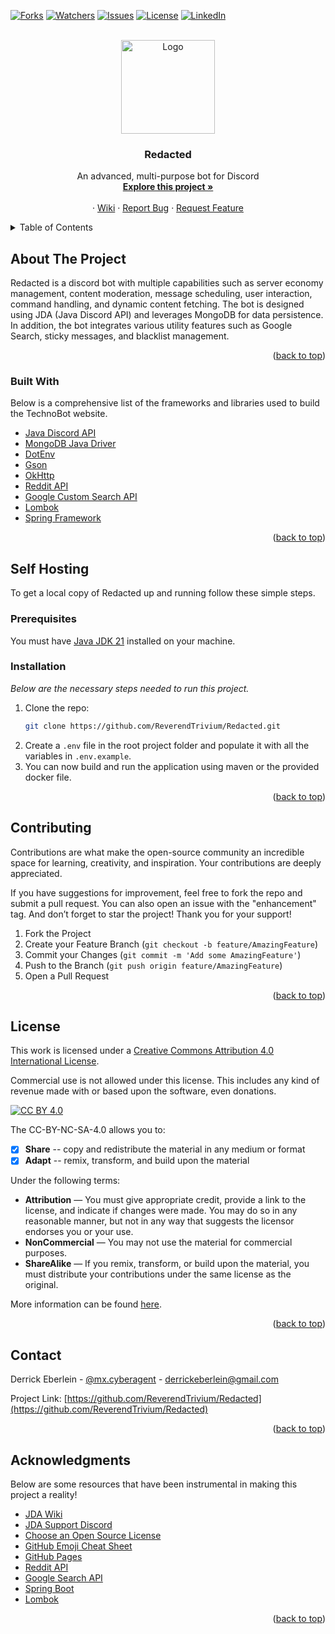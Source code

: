 <div id="top"></div>

<!-- PROJECT SHIELDS -->
<!--
*** I'm using markdown "reference style" links for readability.
*** Reference links are enclosed in brackets [ ] instead of parentheses ( ).
*** See the bottom of this document for the declaration of the reference variables
*** for contributors-url, forks-url, etc. This is an optional, concise syntax you may use.
*** https://www.markdownguide.org/basic-syntax/#reference-style-links
-->
[![Forks][forks-shield]][forks-url]
[![Watchers][watchers-shield]][watchers-url]
[![Issues][issues-shield]][issues-url]
[![License][license-shield]][license-url]
[![LinkedIn][linkedin-shield]][linkedin-url]
<!-- PROJECT LOGO -->
<br />
<div align="center">
  <a href="https://github.com/ReverendTrivium/RedactedBot">
    <img src="https://i.imgur.com/YhesyWh.jpeg" alt="Logo" width="150" height="150">
  </a>

<h3 align="center">Redacted</h3>
<p align="center">
    An advanced, multi-purpose bot for Discord
    <br />
    <a href="https://github.com/ReverendTrivium/Redacted"><strong>Explore this project »</strong></a>
    <br />
    <br />
    ·
    <a href="https://github.com/ReverendTrivium/Redacted/wiki">Wiki</a>
    ·
    <a href="https://github.com/ReverendTrivium/Redacted/issues">Report Bug</a>
    ·
    <a href="https://github.com/ReverendTrivium/Redacted/issues">Request Feature</a>
  </p>
</div>

<!-- TABLE OF CONTENTS -->
<details>
  <summary>Table of Contents</summary>
  <ol>
    <li>
      <a href="#about-the-project">About The Project</a>
      <ul>
        <li><a href="#built-with">Built With</a></li>
      </ul>
    </li>
    <li>
      <a href="#getting-started">Getting Started</a>
      <ul>
        <li><a href="#prerequisites">Prerequisites</a></li>
        <li><a href="#installation">Installation</a></li>
      </ul>
    </li>
    <li><a href="#contributing">Contributing</a></li>
    <li><a href="#license">License</a></li>
    <li><a href="#contact">Contact</a></li>
    <li><a href="#acknowledgments">Acknowledgments</a></li>
  </ol>
</details>

<!-- ABOUT THE PROJECT -->
## About The Project
Redacted is a discord bot with multiple capabilities such as server economy management,
content moderation, message scheduling, user interaction, command handling, and dynamic
content fetching. The bot is designed using JDA (Java Discord API) and leverages MongoDB
for data persistence. In addition, the bot integrates various utility features such as
Google Search, sticky messages, and blacklist management.

<p align="right">(<a href="#top">back to top</a>)</p>

### Built With

Below is a comprehensive list of the frameworks and libraries used to build the TechnoBot website.

* [Java Discord API](https://github.com/DV8FromTheWorld/JDA)
* [MongoDB Java Driver](https://mongodb.github.io/mongo-java-driver)
* [DotEnv](https://github.com/cdimascio/dotenv-java)
* [Gson](https://github.com/google/gson)
* [OkHttp](https://github.com/square/okhttp)
* [Reddit API](https://developers.reddit.com)
* [Google Custom Search API](https://developers.google.com/custom-search/v1/overview)
* [Lombok](https://projectlombok.org)
* [Spring Framework](https://spring.io/projects/spring-framework)

<p align="right">(<a href="#top">back to top</a>)</p>

<!-- GETTING STARTED -->
## Self Hosting
To get a local copy of Redacted up and running follow these simple steps.

### Prerequisites

You must have [Java JDK 21](https://www.oracle.com/java/technologies/downloads/) installed on your machine.

### Installation

_Below are the necessary steps needed to run this project._

1. Clone the repo:
   ```sh
   git clone https://github.com/ReverendTrivium/Redacted.git
   ```
2. Create a `.env` file in the root project folder and populate it with all the variables in `.env.example`.
3. You can now build and run the application using maven or the provided docker file.

<p align="right">(<a href="#top">back to top</a>)</p>

<!-- CONTRIBUTING -->
## Contributing

Contributions are what make the open-source community an incredible space for learning, creativity, and inspiration. Your contributions are deeply appreciated.

If you have suggestions for improvement, feel free to fork the repo and submit a pull request. You can also open an issue with the "enhancement" tag.
And don’t forget to star the project! Thank you for your support!

1. Fork the Project
2. Create your Feature Branch (`git checkout -b feature/AmazingFeature`)
3. Commit your Changes (`git commit -m 'Add some AmazingFeature'`)
4. Push to the Branch (`git push origin feature/AmazingFeature`)
5. Open a Pull Request

<p align="right">(<a href="#top">back to top</a>)</p>

<!-- LICENSE -->
## License

This work is licensed under a
[Creative Commons Attribution 4.0 International License][cc-by].

Commercial use is not allowed under this license. This includes any kind of revenue made with or based upon the software, even donations.

[![CC BY 4.0][cc-by-image]][cc-by]

The CC-BY-NC-SA-4.0 allows you to:
- [x] **Share** -- copy and redistribute the material in any medium or format
- [x] **Adapt** -- remix, transform, and build upon the material

Under the following terms:
- **Attribution** — You must give appropriate credit, provide a link to the license, and indicate if changes were made. You may do so in any reasonable manner, but not in any way that suggests the licensor endorses you or your use.
- **NonCommercial** — You may not use the material for commercial purposes.
- **ShareAlike** — If you remix, transform, or build upon the material, you must distribute your contributions under the same license as the original.

More information can be found [here](https://creativecommons.org/licenses/by-nc-sa/4.0/).

<p align="right">(<a href="#top">back to top</a>)</p>



<!-- CONTACT -->
## Contact

Derrick Eberlein - [@mx.cyberagent](https://www.instagram.com/mx.cyberagent/) - derrickeberlein@gmail.com

Project Link: [https://github.com/ReverendTrivium/Redacted](https://github.com/ReverendTrivium/Redacted)

<p align="right">(<a href="#top">back to top</a>)</p>

<!-- ACKNOWLEDGMENTS -->
## Acknowledgments

Below are some resources that have been instrumental in making this project a reality!

* [JDA Wiki](https://jda.wiki/introduction/jda/)
* [JDA Support Discord](https://discord.gg/0hMr4ce0tIl3SLv5)
* [Choose an Open Source License](https://choosealicense.com)
* [GitHub Emoji Cheat Sheet](https://www.webpagefx.com/tools/emoji-cheat-sheet)
* [GitHub Pages](https://pages.github.com)
* [Reddit API](https://www.reddit.com/r/reddit.com/wiki/api/)
* [Google Search API](https://developers.google.com/custom-search/v1/overview)
* [Spring Boot](https://spring.io/projects/spring-boot#learn)
* [Lombok](https://projectlombok.org/features/)

<p align="right">(<a href="#top">back to top</a>)</p>

<!-- MARKDOWN LINKS & IMAGES -->
<!-- https://www.markdownguide.org/basic-syntax/#reference-style-links -->
[forks-shield]: https://img.shields.io/github/forks/ReverendTrivium/RedactedBot?style=for-the-badge
[forks-url]: https://github.com/ReverendTrivium/RedactedBot/forks
[watchers-shield]: https://img.shields.io/github/watchers/ReverendTrivium/RedactedBot?style=for-the-badge
[watchers-url]: https://github.com/ReverendTrivium/RedactedBot/watchers
[issues-shield]: https://img.shields.io/github/issues/ReverendTrivium/RedactedBot?style=for-the-badge
[issues-url]: https://github.com/ReverendTrivium/RedactedBot/issues
[license-shield]: https://img.shields.io/badge/License-CC%20BY%204.0-lightgrey.svg?style=for-the-badge
[license-url]: https://github.com/ReverendTrivium/RedactedBot/blob/main/LICENSE
[linkedin-shield]: https://img.shields.io/badge/-LinkedIn-black.svg?style=for-the-badge&logo=linkedin&colorB=555
[linkedin-url]: https://www.linkedin.com/in/derrickeberlein/
[cc-by]: http://creativecommons.org/licenses/by/4.0/
[cc-by-image]: https://i.creativecommons.org/l/by/4.0/88x31.png
[cc-by-shield]: https://img.shields.io/badge/License-CC%20BY%204.0-lightgrey.svg

